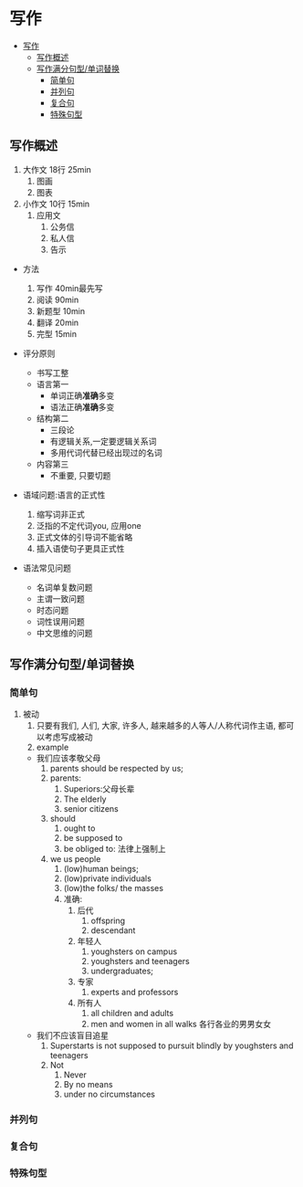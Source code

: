 # 写作

- [写作](#写作)
  - [写作概述](#写作概述)
  - [写作满分句型/单词替换](#写作满分句型单词替换)
    - [简单句](#简单句)
    - [并列句](#并列句)
    - [复合句](#复合句)
    - [特殊句型](#特殊句型)

## 写作概述

1. 大作文 18行 25min
   1. 图画
   2. 图表
2. 小作文 10行 15min
   1. 应用文
      1. 公务信
      2. 私人信
      3. 告示

- 方法
   1. 写作 40min最先写
   2. 阅读 90min
   3. 新题型 10min
   4. 翻译 20min
   5. 完型 15min

- 评分原则

  - 书写工整
  - 语言第一
    - 单词正确**准确**多变
    - 语法正确**准确**多变
  - 结构第二
    - 三段论
    - 有逻辑关系,一定要逻辑关系词
    - 多用代词代替已经出现过的名词
  - 内容第三
    - 不重要, 只要切题

- 语域问题:语言的正式性
  1. 缩写词非正式
  2. 泛指的不定代词you, 应用one
  3. 正式文体的引导词不能省略
  4. 插入语使句子更具正式性

- 语法常见问题
  - 名词单复数问题
  - 主谓一致问题
  - 时态问题
  - 词性误用问题
  - 中文思维的问题

## 写作满分句型/单词替换

### 简单句

1. 被动
   1. 只要有我们, 人们, 大家, 许多人, 越来越多的人等人/人称代词作主语, 都可以考虑写成被动
   2. example
    - 我们应该孝敬父母
      1. parents should be respected by us;
      2. parents:
         1. Superiors:父母长辈
         2. The elderly
         3. senior citizens
      3. should
         1. ought to
         2. be supposed to
         3. be obliged to: 法律上强制上
      4. we us people
         1. (low)human beings;
         2. (low)private individuals
         3. (low)the folks/ the masses
         4. 准确:
            1. 后代
               1. offspring
               2. descendant
            2. 年轻人
               1. youghsters on campus
               2. youghsters and teenagers
               3. undergraduates;
            3. 专家
               1. experts and professors
            4. 所有人
               1. all children and adults
               2. men and women in all walks 各行各业的男男女女
    - 我们不应该盲目追星
      1. Superstarts is not supposed to pursuit blindly by youghsters and teenagers
      2. Not
         1. Never
         2. By no means
         3. under no circumstances

### 并列句

### 复合句

### 特殊句型
